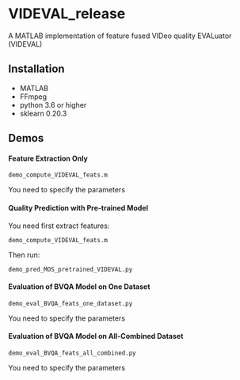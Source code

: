 # VIDEVAL_release
A MATLAB implementation of feature fused VIDeo quality EVALuator (VIDEVAL)


## Installation

* MATLAB
* FFmpeg
* python 3.6 or higher
* sklearn 0.20.3

## Demos

#### Feature Extraction Only

```
demo_compute_VIDEVAL_feats.m
```
You need to specify the parameters

#### Quality Prediction with Pre-trained Model

You need first extract features:
```
demo_compute_VIDEVAL_feats.m
```
Then run:
```
demo_pred_MOS_pretrained_VIDEVAL.py
```

#### Evaluation of BVQA Model on One Dataset

```
demo_eval_BVQA_feats_one_dataset.py
```
You need to specify the parameters

#### Evaluation of BVQA Model on All-Combined Dataset

```
demo_eval_BVQA_feats_all_combined.py
```
You need to specify the parameters